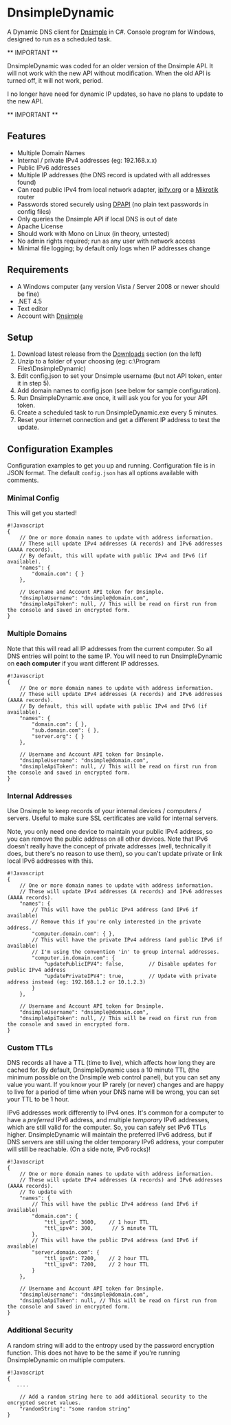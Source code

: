 # DnsimpleDynamic #

A Dynamic DNS client for [Dnsimple](http://dnsimple.com) in C#. Console program for Windows, designed to run as a scheduled task.

** IMPORTANT **

DnsimpleDynamic was coded for an older version of the Dnsimple API.
It will not work with the new API without modification.
When the old API is turned off, it will not work, period.

I no longer have need for dynamic IP updates, so have no plans to update to the new API.

** IMPORTANT **

## Features ##
* Multiple Domain Names
* Internal / private IPv4 addresses (eg: 192.168.x.x)
* Public IPv6 addresses
* Multiple IP addresses (the DNS record is updated with all addresses found)
* Can read public IPv4 from local network adapter, [ipify.org](ipify.org) or a [Mikrotik](http://routerboard.com/) router
* Passwords stored securely using [DPAPI](http://en.wikipedia.org/wiki/Data_Protection_API) (no plain text passwords in config files)
* Only queries the Dnsimple API if local DNS is out of date
* Apache License
* Should work with Mono on Linux (in theory, untested)
* No admin rights required; run as any user with network access
* Minimal file logging; by default only logs when IP addresses change

## Requirements ##
* A Windows computer (any version Vista / Server 2008 or newer should be fine)
* .NET 4.5
* Text editor
* Account with [Dnsimple](dnsimple.com)

## Setup ##
1. Download latest release from the [Downloads](https://bitbucket.org/ligos/dnsimpledynamic/downloads) section (on the left)
2. Unzip to a folder of your choosing (eg: c:\Program Files\DnsimpleDynamic)
3. Edit config.json to set your Dnsimple username (but not API token, enter it in step 5).
4. Add domain names to config.json (see below for sample configuration).
5. Run DnsimpleDynamic.exe once, it will ask you for you for your API token.
6. Create a scheduled task to run DnsimpleDynamic.exe every 5 minutes.
7. Reset your internet connection and get a different IP address to test the update.

## Configuration Examples ##

Configuration examples to get you up and running. Configuration file is in JSON format. The default `config.json` has all options available with comments.

### Minimal Config ###

This will get you started!

```
#!Javascript
{
    // One or more domain names to update with address information.
    // These will update IPv4 addresses (A records) and IPv6 addresses (AAAA records).
    // By default, this will update with public IPv4 and IPv6 (if available).
    "names": {
        "domain.com": { }
    },

    // Username and Account API token for Dnsimple.
    "dnsimpleUsername": "dnsimple@domain.com",
    "dnsimpleApiToken": null, // This will be read on first run from the console and saved in encrypted form.
}
```

### Multiple Domains ###

Note that this will read all IP addresses from the current computer. So all DNS entries will point to the same IP. You will need to run DnsimpleDynamic on **each computer** if you want different IP addresses.

```
#!Javascript
{
    // One or more domain names to update with address information.
    // These will update IPv4 addresses (A records) and IPv6 addresses (AAAA records).
    // By default, this will update with public IPv4 and IPv6 (if available).
    "names": {
        "domain.com": { },
        "sub.domain.com": { },
        "server.org": { }
    },

    // Username and Account API token for Dnsimple.
    "dnsimpleUsername": "dnsimple@domain.com",
    "dnsimpleApiToken": null, // This will be read on first run from the console and saved in encrypted form.
}
```

### Internal Addresses ###

Use Dnsimple to keep records of your internal devices / computers / servers. Useful to make sure SSL certificates are valid for internal servers.

Note, you only need one device to maintain your public IPv4 address, so you can remove the public address on all other devices. Note that IPv6 doesn't really have the concept of private addresses (well, technically it does, but there's no reason to use them), so you can't update private or link local IPv6 addresses with this.

```
#!Javascript
{
    // One or more domain names to update with address information.
    // These will update IPv4 addresses (A records) and IPv6 addresses (AAAA records).
    "names": {
        // This will have the public IPv4 address (and IPv6 if available)
        // Remove this if you're only interested in the private address.
        "computer.domain.com": { },
        // This will have the private IPv4 address (and public IPv6 if available)
        // I'm using the convention 'in' to group internal addresses.
        "computer.in.domain.com": { 
            "updatePublicIPV4": false,        // Disable updates for public IPv4 address
            "updatePrivateIPV4": true,        // Update with private address instead (eg: 192.168.1.2 or 10.1.2.3)
        }
    },

    // Username and Account API token for Dnsimple.
    "dnsimpleUsername": "dnsimple@domain.com",
    "dnsimpleApiToken": null, // This will be read on first run from the console and saved in encrypted form.
}
```

### Custom TTLs ###

DNS records all have a TTL (time to live), which affects how long they are cached for. By default, DnsimpleDynamic uses a 10 minute TTL (the minimum possible on the Dnsimple web control panel), but you can set any value you want. If you know your IP rarely (or never) changes and are happy to live for a period of time when your DNS name will be wrong, you can set your TTL to be 1 hour.

IPv6 addresses work differently to IPv4 ones. It's common for a computer to have a *preferred* IPv6 address, and multiple *temporary* IPv6 addresses, which are still valid for the computer. So, you can safely set IPv6 TTLs higher. DnsimpleDynamic will maintain the preferred IPv6 address, but if DNS servers are still using the older temporary IPv6 address, your computer will still be reachable. (On a side note, IPv6 rocks)!

```
#!Javascript
{
    // One or more domain names to update with address information.
    // These will update IPv4 addresses (A records) and IPv6 addresses (AAAA records).
    // To update with 
    "names": {
        // This will have the public IPv4 address (and IPv6 if available)
        "domain.com": { 
            "ttl_ipv6": 3600,    // 1 hour TTL
            "ttl_ipv4": 300,      // 5 minute TTL
        },
        // This will have the public IPv4 address (and IPv6 if available)
        "server.domain.com": { 
            "ttl_ipv6": 7200,    // 2 hour TTL
            "ttl_ipv4": 7200,    // 2 hour TTL
        }
    },

    // Username and Account API token for Dnsimple.
    "dnsimpleUsername": "dnsimple@domain.com",
    "dnsimpleApiToken": null, // This will be read on first run from the console and saved in encrypted form.
}
```


### Additional Security ###

A random string will add to the entropy used by the password encryption function. This does not have to be the same if you're running DnsimpleDynamic on multiple computers.

```
#!Javascript
{
   ....

    // Add a random string here to add additional security to the encrypted secret values.
    "randomString": "some random string"
}
```